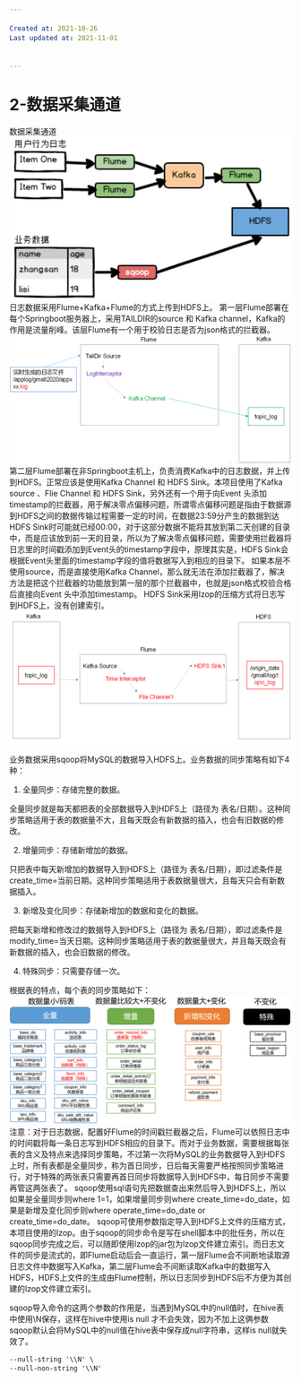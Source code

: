 ```yaml
---

Created at: 2021-10-26
Last updated at: 2021-11-01


---
```


# 2-数据采集通道


数据采集通道
![unknown_filename.png](./_resources/2-数据采集通道.resources/unknown_filename.png)
日志数据采用Flume+Kafka+Flume的方式上传到HDFS上。
第一层Flume部署在每个Springboot服务器上，采用TAILDIR的source 和 Kafka channel，Kafka的作用是流量削峰。该层Flume有一个用于校验日志是否为json格式的拦截器。
![unknown_filename.1.png](./_resources/2-数据采集通道.resources/unknown_filename.1.png)
第二层Flume部署在非Springboot主机上，负责消费Kafka中的日志数据，并上传到HDFS。正常应该是使用Kafka Channel 和 HDFS Sink。本项目使用了Kafka source 、Flie Channel 和 HDFS Sink，另外还有一个用于向Event 头添加timestamp的拦截器，用于解决零点偏移问题，所谓零点偏移问题是指由于数据源到HDFS之间的数据传输过程需要一定的时间，在数据23:59分产生的数据到达HDFS Sink时可能就已经00:00，对于这部分数据不能将其放到第二天创建的目录中，而是应该放到前一天的目录，所以为了解决零点偏移问题，需要使用拦截器将日志里的时间戳添加到Event头的timestamp字段中，原理其实是，HDFS Sink会根据Event头里面的timestamp字段的值将数据写入到相应的目录下。
如果本层不使用source，而是直接使用Kafka Channel，那么就无法在添加拦截器了，解决方法是把这个拦截器的功能放到第一层的那个拦截器中，也就是json格式校验合格后直接向Event 头中添加timestamp。
HDFS Sink采用lzop的压缩方式将日志写到HDFS上，没有创建索引。
![unknown_filename.3.png](./_resources/2-数据采集通道.resources/unknown_filename.3.png)

业务数据采用sqoop将MySQL的数据导入HDFS上。业务数据的同步策略有如下4种：

1. 全量同步：存储完整的数据。

全量同步就是每天都把表的全部数据导入到HDFS上（路径为 表名/日期）。这种同步策略适用于表的数据量不大，且每天既会有新数据的插入，也会有旧数据的修改。

2. 增量同步：存储新增加的数据。

只把表中每天新增加的数据导入到HDFS上（路径为 表名/日期），即过滤条件是create\_time=当前日期。这种同步策略适用于表数据量很大，且每天只会有新数据插入。

3. 新增及变化同步：存储新增加的数据和变化的数据。

把每天新增和修改过的数据导入到HDFS上（路径为 表名/日期），即过滤条件是modify\_time=当天日期。这种同步策略适用于表的数据量很大，并且每天既会有新数据的插入，也会旧数据的修改。

4. 特殊同步：只需要存储一次。

根据表的特点，每个表的同步策略如下：
![unknown_filename.2.png](./_resources/2-数据采集通道.resources/unknown_filename.2.png)
注意：对于日志数据，配置好Flume的时间戳拦截器之后，Flume可以依照日志中的时间戳将每一条日志写到HDFS相应的目录下。而对于业务数据，需要根据每张表的含义及特点来选择同步策略，不过第一次将MySQL的业务数据导入到HDFS上时，所有表都是全量同步，称为首日同步，日后每天需要严格按照同步策略进行，对于特殊的两张表只需要再首日同步将数据导入到HDFS中，每日同步不需要再管这两张表了。
sqoop使用sql语句先把数据查出来然后导入到HDFS上，所以如果是全量同步则where 1=1，如果增量同步则where create\_time=do\_date，如果是新增及变化同步则where operate\_time=do\_date or create\_time=do\_date。
sqoop可使用参数指定导入到HDFS上文件的压缩方式，本项目使用的lzop。由于sqoop的同步命令是写在shell脚本中的批任务，所以在sqoop同步完成之后，可以随即使用lzop的jar包为lzop文件建立索引。而日志文件的同步是流式的，即Flume启动后会一直运行，第一层Flume会不间断地读取源日志文件中数据写入Kafka，第二层Flume会不间断读取Kafka中的数据写入HDFS，HDFS上文件的生成由Flume控制，所以日志同步到HDFS后不方便为其创建的lzop文件建立索引。

sqoop导入命令的这两个参数的作用是，当遇到MySQL中的null值时，在hive表中使用\\N保存，这样在hive中使用is null 才不会失效，因为不加上这俩参数sqoop默认会将MySQL中的null值在hive表中保存成null字符串，这样is null就失效了。
```
--null-string '\\N' \
--null-non-string '\\N'
```

